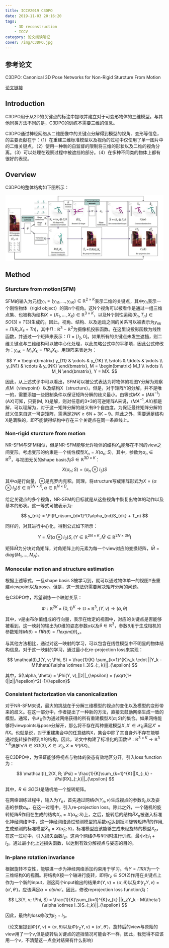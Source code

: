 ```yaml
---
title: ICCV2019 C3DPO
date: 2019-11-03 20:16:20
tags:
    - 3D reconstruction
    - ICCV
category: 论文阅读笔记
cover: /img/C3DPO.jpg
---
```


## 参考论文

C3DPO: Canonical 3D Pose Networks for Non-Rigid Sturcture From Motion

[论文链接](https://arxiv.org/pdf/1909.02533.pdf)

## Introduction

C3DPO用于从2D的关键点的标注中提取并建立对于可变形物体的三维模型。与其他同类方法不同的是，C3DPO的训练不需要三维的信息。

C3DPO通过神经网络从二维图像中的关键点分解得到模型的视角、变形等信息，的主要贡献在于：（1）在重建三维标准模型以及视角的过程中仅使用了单一图片中的二维关键点。（2）使用一种新的自监督的限制将三维的形状以及二维的视角分离。（3）可以处理在观察过程中被遮挡的部分。（4）在多种不同类的物体上都有很好的表现。

<!--more-->

## Overview

C3DPO的整体结构如下图所示：

![The overview of C3DPO](/img/C3DPO.jpg)

## Method

### Sturcture from motion(SFM)

SFM的输入为元组$y_n = (y_{n1}, \dots, y_{nK}) \in \mathbb{R}^{2 \times K}$表示二维的关键点，其中$y_n$表示一个刚性物体（rigid object）的第n个视角。这N个视角可以被看作是通过一组三维点集、也被称为结构$X = (X_1, \dots, X_K) \in \mathbb{R}^{3 \times K}$，以及N个刚性运动$(R_n, T_n) \in SO(3) \times T(3)$生成的。因此，视角、结构、以及运动之间的关系可以被表示为$y_{nk} = \Pi(R_nX_k + Tn)$，其中$\Pi : \mathbb{R}^3 - \mathbb{R}^2$为摄像机投影函数。在这里设投影函数为线性函数，并通过一个矩阵来表示：$\Pi = [I_2, 0]$。如果所有的关键点未发生遮挡，则二维关键点与三维结构可以被中心化处理，以此忽略公式中的平移项，因此公式修改为：$y_{nk} = M_nX_k = \Pi R_n X_k$。用矩阵来表达为：

$$
Y = 
\begin{bmatrix}
y_{11} & \cdots & y_{1K} \\
\vdots & \ddots & \vdots \\
y_{N1} & \cdots & y_{NK}
\end{bmatrix},
M = 
\begin{bmatrix}
M_1 \\
\vdots \\
M_N
\end{bmatrix},
Y = MX.
$$

因此，从上述式子中可以看出，SFM可以被公式表达为将物体的视图Y分解为观察点M（viewpoint）以及结构X（structure）。但是，对于矩阵Y的分解，并不是唯一的，需要添加一些限制条件以保证矩阵分解的歧义最小。由等式$MX = (MA^{-1})(AX)$可知，只要(M, X)是解，则对任意的3*3的可逆矩阵A来说，$(MA^{-1}, AX)$都是解，可以理解为，对于这一矩阵分解的歧义有9个自由度。为保证最终矩阵分解的歧义仅来自这一可逆矩阵，需满足$2NK \ge 6N + 3K - 9$。除此之外，需要满足结构X是满秩的，即不能使得结构中存在三个关键点在同一条直线上。

### Non-rigid sturcture from motion

NR-SFM与SFM相似，但是NR-SFM能够允许物体的结构$X_n$能够在不同的view之间变形。考虑变形的约束是一个线性模型$X_n = X(\alpha_n ; S)$，其中，参数为$\alpha_n \in \mathbb{R}^D$，与视图无关的shape basis为$S \in \mathbb{R}^{3D \times K}$：

$$
X(\alpha_n; S) = (\alpha_n \otimes I_3)S
$$

其中$\alpha$是行向量，$\otimes$是克罗内克积。同理，将structure写成矩阵形式为$X = (\alpha \otimes I_3)S \in \mathbb{R}^{3N \times K}, \alpha \in \mathbb{R}^{N \times D}$。

给定关键点的多个视角，NR-SFM的目标就是从这些视角中恢复出物体的动作以及基本的形状。这一等式可被表示为:

$$
y_{nk} = \Pi(R_n\sum_{d=1}^D\alpha_{nd}S_{dk} + T_n)
$$

同样的，对其进行中心化，得到公式如下所示：

$$
Y = \bar{M}(\alpha \otimes I_3)S, (Y \in \mathbb{R}^{2N \times K}, \bar{M} \in \mathbb{R}^{2N \times 3N})
$$

矩阵$\bar{M}$为分块对角矩阵，对角矩阵上的元素为每一个view对应的变换矩阵，$\bar{M} = diag(M_1, \dots, M_N)$。

### Monocular motion and structure estimation

根据上述等式，一旦shape basis S被学习到，就可以通过物体单一的视图Y去重建viewpoint以及pose。但是，这一想法仍需要解决矩阵分解的问题。

在C3DPO中，希望训练一个映射关系：

$$
\Phi : \mathbb{R}^{2K} \times \{0, 1\}^{K} \to \mathbb{D} \times \mathbb{R}^3, (Y, v) \to (\alpha, \theta)
$$

其中，v是由布尔值组成的行向量，表示在给定的视图中，对应的关键点是否能够被看到。这一映射的输出为D维的姿态参数$\alpha$以及$\theta \in \mathbb{R}^3$，参数$\theta$用于生成相机的参数矩阵$M(\theta) = \Pi R(\theta) = \Pi expm[\theta]_{\times}$。

与其他方法相比，通过对这一映射的学习，可以包含在线性模型中不明显的物体结构信息。对于这一映射的学习，通过最小化re-projection loss来实现：

$$
\mathcal{l}_1(Y, v; \Phi, S) = \frac{1}{K} \sum_{k=1}^{K}v_k \cdot ||Y_k - M(\theta)(\alpha \otimes I_3)S_{:, k}||_{\epsilon}
$$

其中，$(\alpha, \theta) = \Phi(Y, v),||z||_{\epsilon} = (\sqrt{1+ (||z||/\epsilon)^2}-1){\epsilon}$

### Consistent factorization via canonicalization

对于NR-SFM来说，最大的挑战在于分解三维模型的视点的变化以及模型的变形带来的歧义。在这一部分中，作者提出了一种新的方法，直接去鼓励网络生成一致的模型。通常，令$\mathcal{X}_0$作为通过网络获得的所有重建模型$X(\alpha; S)$的集合。如果网络能够将viewpoints与pose分解开，那么将不存在两种重建模型$X, X' \in \mathcal{X}_0$满足$X' = RX$。也就是说，对于重建集合中的任意结构X，集合中除了其自身外不存在能够通过旋转操作得到X的结构。因此，论文中构建了标准化的函数$\Psi :\mathbb{R}^{3 \times K} \to \mathbb{R}^{3 \times K}$满足$\forall R \in SO(3), X \in \mathcal{X}_0, X = \Psi(RX)$。

在C3DPO中，为保证能够将视点与物体的姿态有效地区分开，引入loss function为：

$$
\mathcal{l}_2(X, R; \Psi) = \frac{1}{K}\sum_{k=1}^{K}||X_{:,k} - \Psi(RX)_{:,k}||_{\epsilon}
$$

其中，$R \in SO(3)$是随机地一个旋转矩阵。

在网络训练过程中，输入为$Y_n$，首先通过网络$\Phi(Y_n, v)$生成视点的参数$\theta_n$以及姿态的参数$\alpha_n$，在这一过程中，引入re-projection loss。除此之外，一个随机的旋转矩阵$\hat{R}$作用在生成的结构$X_n = X(\alpha_n; S)$上，之后，旋转后的结构$\hat{R}X_n$被送入标准化神经网络$\Psi$中，这一神经网络通过预测模型的系数$\hat{\alpha}_n$达到抵消旋转矩阵$\hat{R}$的作用,生成预测的标准模型$\hat{X}_n = X(\hat{\alpha}_n; S)$，标准模型应该能够生成未经旋转的模型$X_n$，在这一过程中，引入损失函数$l_2$。这两个网络$\Phi$与$\Psi$同时进行训练，最小化$l_1+l_2$。通过最小化上述损失函数，以达到有效分解视点与姿态的目的。

### In-plane rotation invariance

根据旋转不变性，能够进一步为神经网络添加约束用于学习。令$Y = \Pi RX$为一个三维结构X的视图。将结构X按一个轴进行旋转，即将$r_z \in SO(2)$作用在关键点上作为一个新的input，则这两个input输出的结果$\Phi(Y, v) = (\alpha, \theta)$以及$\Phi(r_zY, v) = (\alpha' , \theta')$，应该满足$\alpha = alpha'$。因此，修改reprojection loss function为：

$$
l_3(Y, v; \Phi, S) = \frac{1}{K}\sum_{k=1}^{K}v_{k} ||r_zY_k - M(\theta')(\alpha \otimes I_3)S_{:,k}||_{\epsilon}
$$

因此，最终的loss修改为$l_2+l_3$。

（论文里提到$\Phi(Y, v) = (\alpha, \theta)$以及$\Phi(r_zY, v) = (\alpha' , \theta')$，旋转后的view与原始的view用了一个v,但是旋转后关键点的遮挡情况可能会不一样，因此，我觉得不应该用一个v，不清楚这一点会对结果有什么影响）
